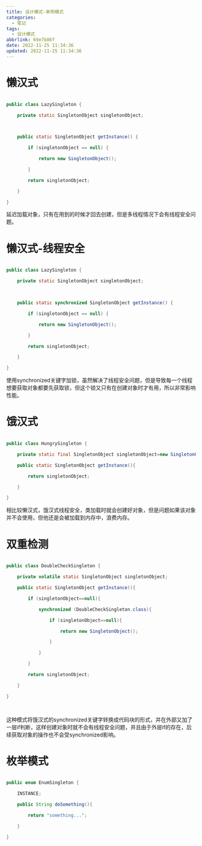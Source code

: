 ```yaml
---
title: 设计模式-单例模式
categories:
  - 笔记
tags:
  - 设计模式
abbrlink: 69e7b86f
date: 2022-11-25 11:34:36
updated: 2022-11-25 11:34:36
---
```

# 懒汉式

```java

public class LazySingleton {

    private static SingletonObject singletonObject;

  

    public static SingletonObject getInstance() {

        if (singletonObject == null) {

            return new SingletonObject();

        }

        return singletonObject;

    }

}

```

延迟加载对象，只有在用到的时候才回去创建，但是多线程情况下会有线程安全问题。

# 懒汉式-线程安全

```java

public class LazySingleton {

    private static SingletonObject singletonObject;

  

    public static synchronized SingletonObject getInstance() {

        if (singletonObject == null) {

            return new SingletonObject();

        }

        return singletonObject;

    }

}

```

使用synchronized关键字加锁，虽然解决了线程安全问题，但是导致每一个线程想要获取对象都要先获取锁，但这个锁又只有在创建对象时才有用，所以非常影响性能。

# 饿汉式

```java

public class HungrySingleton {

    private static final SingletonObject singletonObject=new SingletonObject();

    public static SingletonObject getInstance(){

        return singletonObject;

    }

}

```

相比较懒汉式，饿汉式线程安全，类加载时就会创建好对象，但是问题如果该对象并不会使用，但他还是会被加载到内存中，浪费内存。

# 双重检测

```java

public class DoubleCheckSingleton {

    private volatile static SingletonObject singletonObject;

    public static SingletonObject getInstance(){

        if (singletonObject==null){

            synchronized (DoubleCheckSingleton.class){

                if (singletonObject==null){

                    return new SingletonObject();

                }

            }

        }

        return singletonObject;

    }

}

  

```

这种模式将饿汉式的synchronized关键字转换成代码块的形式，并在外部又加了一层if判断，这样创建对象时就不会有线程安全问题，并且由于外层if的存在，后续获取对象的操作也不会受synchronized影响。

# 枚举模式

```java

public enum EnumSingleton {

    INSTANCE;

    public String doSomething(){

        return "something...";

    }

}

```